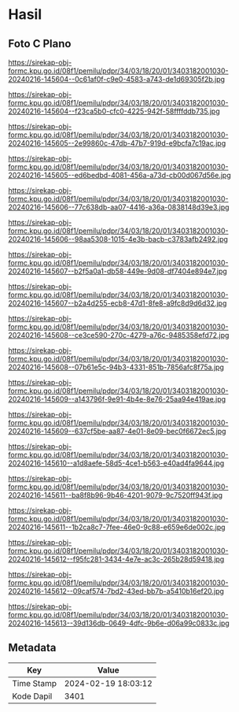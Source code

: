 # Hasil

## Foto C Plano

https://sirekap-obj-formc.kpu.go.id/08f1/pemilu/pdpr/34/03/18/20/01/3403182001030-20240216-145604--0c61af0f-c9e0-4583-a743-de1d69305f2b.jpg

https://sirekap-obj-formc.kpu.go.id/08f1/pemilu/pdpr/34/03/18/20/01/3403182001030-20240216-145604--f23ca5b0-cfc0-4225-942f-58ffffddb735.jpg

https://sirekap-obj-formc.kpu.go.id/08f1/pemilu/pdpr/34/03/18/20/01/3403182001030-20240216-145605--2e99860c-47db-47b7-919d-e9bcfa7c19ac.jpg

https://sirekap-obj-formc.kpu.go.id/08f1/pemilu/pdpr/34/03/18/20/01/3403182001030-20240216-145605--ed6bedbd-4081-456a-a73d-cb00d067d56e.jpg

https://sirekap-obj-formc.kpu.go.id/08f1/pemilu/pdpr/34/03/18/20/01/3403182001030-20240216-145606--77c638db-aa07-4416-a36a-0838148d39e3.jpg

https://sirekap-obj-formc.kpu.go.id/08f1/pemilu/pdpr/34/03/18/20/01/3403182001030-20240216-145606--98aa5308-1015-4e3b-bacb-c3783afb2492.jpg

https://sirekap-obj-formc.kpu.go.id/08f1/pemilu/pdpr/34/03/18/20/01/3403182001030-20240216-145607--b2f5a0a1-db58-449e-9d08-df7404e894e7.jpg

https://sirekap-obj-formc.kpu.go.id/08f1/pemilu/pdpr/34/03/18/20/01/3403182001030-20240216-145607--b2a4d255-ecb8-47d1-8fe8-a9fc8d9d6d32.jpg

https://sirekap-obj-formc.kpu.go.id/08f1/pemilu/pdpr/34/03/18/20/01/3403182001030-20240216-145608--ce3ce590-270c-4279-a76c-9485358efd72.jpg

https://sirekap-obj-formc.kpu.go.id/08f1/pemilu/pdpr/34/03/18/20/01/3403182001030-20240216-145608--07b61e5c-94b3-4331-851b-7856afc8f75a.jpg

https://sirekap-obj-formc.kpu.go.id/08f1/pemilu/pdpr/34/03/18/20/01/3403182001030-20240216-145609--a143796f-9e91-4b4e-8e76-25aa94e419ae.jpg

https://sirekap-obj-formc.kpu.go.id/08f1/pemilu/pdpr/34/03/18/20/01/3403182001030-20240216-145609--637cf5be-aa87-4e01-8e09-bec0f6672ec5.jpg

https://sirekap-obj-formc.kpu.go.id/08f1/pemilu/pdpr/34/03/18/20/01/3403182001030-20240216-145610--a1d8aefe-58d5-4ce1-b563-e40ad4fa9644.jpg

https://sirekap-obj-formc.kpu.go.id/08f1/pemilu/pdpr/34/03/18/20/01/3403182001030-20240216-145611--ba8f8b96-9b46-4201-9079-9c7520ff943f.jpg

https://sirekap-obj-formc.kpu.go.id/08f1/pemilu/pdpr/34/03/18/20/01/3403182001030-20240216-145611--1b2ca8c7-7fee-46e0-9c88-e659e6de002c.jpg

https://sirekap-obj-formc.kpu.go.id/08f1/pemilu/pdpr/34/03/18/20/01/3403182001030-20240216-145612--f95fc281-3434-4e7e-ac3c-265b28d59418.jpg

https://sirekap-obj-formc.kpu.go.id/08f1/pemilu/pdpr/34/03/18/20/01/3403182001030-20240216-145612--09caf574-7bd2-43ed-bb7b-a5410b16ef20.jpg

https://sirekap-obj-formc.kpu.go.id/08f1/pemilu/pdpr/34/03/18/20/01/3403182001030-20240216-145613--39d136db-0649-4dfc-9b6e-d06a99c0833c.jpg


## Metadata

| Key        | Value               |
| ---------- | ------------------- |
| Time Stamp | 2024-02-19 18:03:12 |
| Kode Dapil | 3401                |




